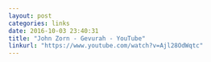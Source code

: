 ```yaml
---
layout: post
categories: links
date: 2016-10-03 23:40:31
title: "John Zorn - Gevurah - YouTube"
linkurl: "https://www.youtube.com/watch?v=Ajl28OdWqtc"
---
```


